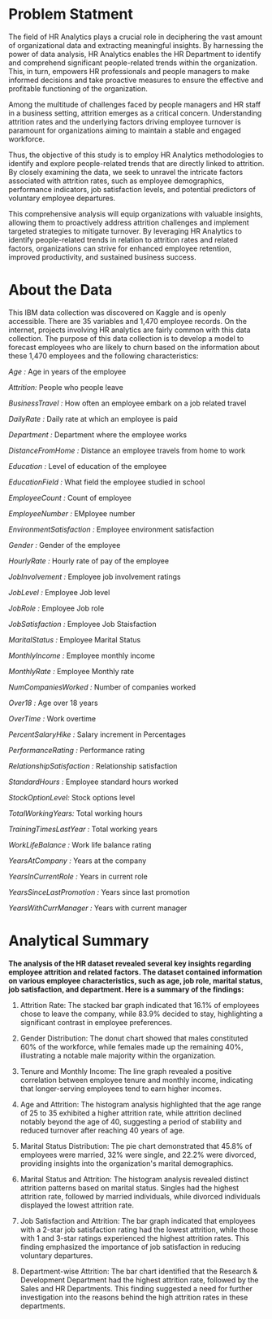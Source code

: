#
# **Problem Statment**

The field of HR Analytics plays a crucial role in deciphering the vast amount of organizational data and extracting meaningful insights. By harnessing the power of data analysis, HR Analytics enables the HR Department to identify and comprehend significant people-related trends within the organization. This, in turn, empowers HR professionals and people managers to make informed decisions and take proactive measures to ensure the effective and profitable functioning of the organization.

Among the multitude of challenges faced by people managers and HR staff in a business setting, attrition emerges as a critical concern. Understanding attrition rates and the underlying factors driving employee turnover is paramount for organizations aiming to maintain a stable and engaged workforce.

Thus, the objective of this study is to employ HR Analytics methodologies to identify and explore people-related trends that are directly linked to attrition. By closely examining the data, we seek to unravel the intricate factors associated with attrition rates, such as employee demographics, performance indicators, job satisfaction levels, and potential predictors of voluntary employee departures.

This comprehensive analysis will equip organizations with valuable insights, allowing them to proactively address attrition challenges and implement targeted strategies to mitigate turnover. By leveraging HR Analytics to identify people-related trends in relation to attrition rates and related factors, organizations can strive for enhanced employee retention, improved productivity, and sustained business success.

# **About the Data**
This IBM data collection was discovered on Kaggle and is openly accessible. There are 35 variables and 1,470 employee records. On the internet, projects involving HR analytics are fairly common with this data collection. The purpose of this data collection is to develop a model to forecast employees who are likely to churn based on the information about these 1,470 employees and the following characteristics:

*Age :* Age in years of the employee

*Attrition:* People who people leave

*BusinessTravel :* How often an employee embark on a job related travel

*DailyRate :* Daily rate at which an employee is paid

*Department :* Department where the employee works

*DistanceFromHome :* Distance an employee travels from home to work

*Education :* Level of education of the employee

*EducationField :* What field the employee studied in school

*EmployeeCount :* Count of employee

*EmployeeNumber :* EMployee number

*EnvironmentSatisfaction :* Employee environment satisfaction

*Gender :* Gender of the employee

*HourlyRate :* Hourly rate of pay of the employee

*JobInvolvement :* Employee job involvement ratings

*JobLevel :* Employee Job level

*JobRole :* Employee Job role

*JobSatisfaction :* Employee Job Staisfaction

*MaritalStatus :* Employee Marital Status

*MonthlyIncome :* Employee monthly income

*MonthlyRate :* Employee Monthly rate

*NumCompaniesWorked :* Number of companies worked

*Over18 :* Age over 18 years

*OverTime :* Work overtime

*PercentSalaryHike :* Salary increment in Percentages

*PerformanceRating :* Performance rating

*RelationshipSatisfaction :* Relationship satisfaction

*StandardHours :* Employee standard hours worked

*StockOptionLevel:* Stock options level

*TotalWorkingYears:* Total working hours

*TrainingTimesLastYear :* Total working years

*WorkLifeBalance :* Work life balance rating

*YearsAtCompany :* Years at the company

*YearsInCurrentRole :*  Years in current role

*YearsSinceLastPromotion :* Years since last promotion

*YearsWithCurrManager :* Years with current manager

# **Analytical Summary**

**The analysis of the HR dataset revealed several key insights regarding employee attrition and related factors. The dataset contained information on various employee characteristics, such as age, job role, marital status, job satisfaction, and department. Here is a summary of the findings:**

1) Attrition Rate: The stacked bar graph indicated that 16.1% of employees chose to leave the company, while 83.9% decided to stay, highlighting a significant contrast in employee preferences.

2) Gender Distribution: The donut chart showed that males constituted 60% of the workforce, while females made up the remaining 40%, illustrating a notable male majority within the organization.

3) Tenure and Monthly Income: The line graph revealed a positive correlation between employee tenure and monthly income, indicating that longer-serving employees tend to earn higher incomes.

4) Age and Attrition: The histogram analysis highlighted that the age range of 25 to 35 exhibited a higher attrition rate, while attrition declined notably beyond the age of 40, suggesting a period of stability and reduced turnover after reaching 40 years of age.

5) Marital Status Distribution: The pie chart demonstrated that 45.8% of employees were married, 32% were single, and 22.2% were divorced, providing insights into the organization's marital demographics.

6) Marital Status and Attrition: The histogram analysis revealed distinct attrition patterns based on marital status. Singles had the highest attrition rate, followed by married individuals, while divorced individuals displayed the lowest attrition rate.

7) Job Satisfaction and Attrition: The bar graph indicated that employees with a 2-star job satisfaction rating had the lowest attrition, while those with 1 and 3-star ratings experienced the highest attrition rates. This finding emphasized the importance of job satisfaction in reducing voluntary departures.

8) Department-wise Attrition: The bar chart identified that the Research & Development Department had the highest attrition rate, followed by the Sales and HR Departments. This finding suggested a need for further investigation into the reasons behind the high attrition rates in these departments.
